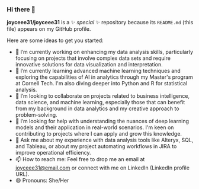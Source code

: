 ### Hi there 👋

**joyceee31/joyceee31** is a ✨ _special_ ✨ repository because its `README.md` (this file) appears on my GitHub profile.

Here are some ideas to get you started:

- 🔭 I’m currently working on enhancing my data analysis skills, particularly focusing on projects that involve complex data sets and require innovative solutions for data visualization and interpretation.
- 🌱 I’m currently learning advanced machine learning techniques and exploring the capabilities of AI in analytics through my Master's program at Cornell Tech. I'm also diving deeper into Python and R for statistical analysis.
- 👯 I’m looking to collaborate on projects related to business intelligence, data science, and machine learning, especially those that can benefit from my background in data analytics and my creative approach to problem-solving.
- 🤔 I’m looking for help with understanding the nuances of deep learning models and their application in real-world scenarios. I'm keen on contributing to projects where I can apply and grow this knowledge.
- 💬 Ask me about my experience with data analysis tools like Alteryx, SQL, and Tableau, or about my project automating workflows in JIRA to improve operational efficiency.
- 📫 How to reach me: Feel free to drop me an email at joyceee31@email.com or connect with me on LinkedIn (LinkedIn profile URL).
- 😄 Pronouns: She/Her

